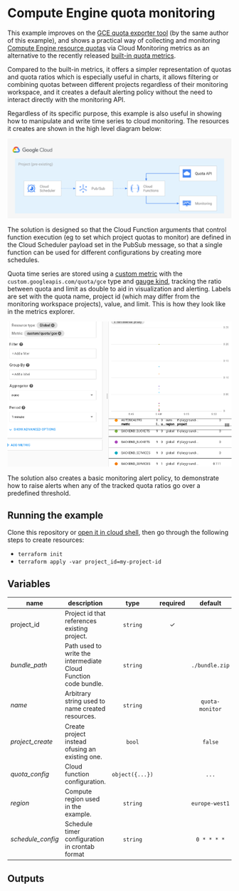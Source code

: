 # Compute Engine quota monitoring

This example improves on the [GCE quota exporter tool](https://github.com/GoogleCloudPlatform/professional-services/tree/master/tools/gce-quota-sync) (by the same author of this example), and shows a practical way of collecting and monitoring [Compute Engine resource quotas](https://cloud.google.com/compute/quotas) via Cloud Monitoring metrics as an alternative to the recently released [built-in quota metrics](https://cloud.google.com/monitoring/alerts/using-quota-metrics).

Compared to the built-in metrics, it offers a simpler representation of quotas and quota ratios which is especially useful in charts, it allows filtering or combining quotas between different projects regardless of their monitoring workspace, and it creates a default alerting policy without the need to interact directly with the monitoring API.

Regardless of its specific purpose, this example is also useful in showing how to manipulate and write time series to cloud monitoring. The resources it creates are shown in the high level diagram below:

<img src="diagram.png" width="640px" alt="GCP resource diagram">

The solution is designed so that the Cloud Function arguments that control function execution (eg to set which project quotas to monitor) are defined in the Cloud Scheduler payload set in the PubSub message, so that a single function can be used for different configurations by creating more schedules.

Quota time series are stored using a [custom metric](https://cloud.google.com/monitoring/custom-metrics) with the `custom.googleapis.com/quota/gce` type and [gauge kind](https://cloud.google.com/monitoring/api/v3/kinds-and-types#metric-kinds), tracking the ratio between quota and limit as double to aid in visualization and alerting. Labels are set with the quota name, project id (which may differ from the monitoring workspace projects), value, and limit. This is how they look like in the metrics explorer.

<img src="explorer.png" width="640px" alt="GCP resource diagram">

The solution also creates a basic monitoring alert policy, to demonstrate how to raise alerts when any of the tracked quota ratios go over a predefined threshold.

## Running the example

Clone this repository or [open it in cloud shell](https://ssh.cloud.google.com/cloudshell/editor?cloudshell_git_repo=https%3A%2F%2Fgithub.com%2Fterraform-google-modules%2Fcloud-foundation-fabric&cloudshell_print=cloud-shell-readme.txt&cloudshell_working_dir=cloud-operations%2Fquota-monitoring), then go through the following steps to create resources:

- `terraform init`
- `terraform apply -var project_id=my-project-id`

<!-- BEGIN TFDOC -->
## Variables

| name | description | type | required | default |
|---|---|:---: |:---:|:---:|
| project_id | Project id that references existing project. | <code title="">string</code> | ✓ |  |
| *bundle_path* | Path used to write the intermediate Cloud Function code bundle. | <code title="">string</code> |  | <code title="">./bundle.zip</code> |
| *name* | Arbitrary string used to name created resources. | <code title="">string</code> |  | <code title="">quota-monitor</code> |
| *project_create* | Create project instead ofusing an existing one. | <code title="">bool</code> |  | <code title="">false</code> |
| *quota_config* | Cloud function configuration. | <code title="object&#40;&#123;&#10;filters  &#61; list&#40;string&#41;&#10;projects &#61; list&#40;string&#41;&#10;regions  &#61; list&#40;string&#41;&#10;&#125;&#41;">object({...})</code> |  | <code title="&#123;&#10;filters  &#61; null&#10;projects &#61; null&#10;regions  &#61; null&#10;&#125;">...</code> |
| *region* | Compute region used in the example. | <code title="">string</code> |  | <code title="">europe-west1</code> |
| *schedule_config* | Schedule timer configuration in crontab format | <code title="">string</code> |  | <code title="">0 * * * *</code> |

## Outputs

<!-- END TFDOC -->

